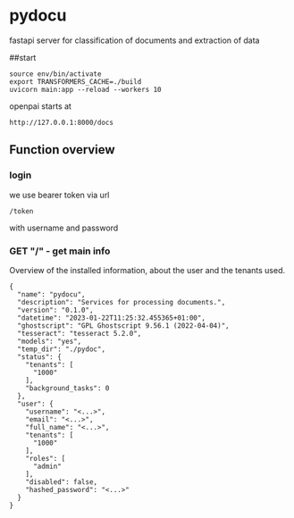 # pydocu

fastapi server for classification of documents and extraction of data

##start
```
source env/bin/activate
export TRANSFORMERS_CACHE=./build 
uvicorn main:app --reload --workers 10
```

openpai starts at 
```
http://127.0.0.1:8000/docs
```

## Function overview

### login
we use bearer token via url
```
/token
```
with username and password

### GET "/" - get main info
Overview of the installed information, about the user and the tenants used.

```
{
  "name": "pydocu",
  "description": "Services for processing documents.",
  "version": "0.1.0",
  "datetime": "2023-01-22T11:25:32.455365+01:00",
  "ghostscript": "GPL Ghostscript 9.56.1 (2022-04-04)",
  "tesseract": "tesseract 5.2.0",
  "models": "yes",
  "temp_dir": "./pydoc",
  "status": {
    "tenants": [
      "1000"
    ],
    "background_tasks": 0
  },
  "user": {
    "username": "<...>",
    "email": "<...>",
    "full_name": "<...>",
    "tenants": [
      "1000"
    ],
    "roles": [
      "admin"
    ],
    "disabled": false,
    "hashed_password": "<...>"
  }
}

```
